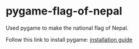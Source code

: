 # pygame-flag-of-nepal

Used pygame to make the national flag of Nepal.

Follow this link to install pygame: [installation guide](https://www.pygame.org/wiki/GettingStarted#Pygame%20Installation)
